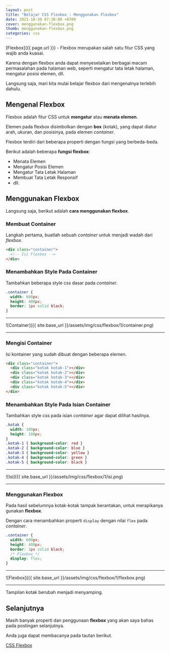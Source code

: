 ```yaml
---
layout: post
title: "Belajar CSS Flexbox : Menggunakan Flexbox"
date: 2021-10-30 07:30:00 +0700
cover: menggunakan-flexbox.png
thumb: menggunakan-flexbox.png
categories: css
---
```


[Flexbox]({{ page.url }}) - Flexbox merupakan salah satu fitur CSS yang wajib anda kuasai.

Karena dengan flexbox anda dapat menyeselaikan berbagai macam permasalahan pada halaman web, seperti mengatur tata letak halaman, mengatur posisi elemen, dll.

Langsung saja, mari kita mulai belajar flexbox dari mengenalnya terlebih dahulu.

## Mengenal Flexbox

Flexbox adalah fitur CSS untuk __mengatur__ atau __menata elemen__.

Elemen pada flexbox disimbolkan dengan __box__ (kotak), yang dapat diatur arah, ukuran, dan posisinya, pada elemen *container*.

Flexbox terdiri dari beberapa properti dengan fungsi yang berbeda-beda.

Berikut adalah beberapa __fungsi flexbox__:

* Menata Elemen
* Mengatur Posisi Elemen
* Mengatur Tata Letak Halaman
* Membuat Tata Letak Responsif
* dll.

## Menggunakan Flexbox

Langsung saja, berikut adalah __cara menggunakan flexbox__.

### Membuat Container

Langkah pertama, buatlah sebuah *container* untuk menjadi wadah dari *flexbox*.

```html
<div class="container">
  <!-- Isi Flexbox -->
</div>
```

### Menambahkan Style Pada Container

Tambahkan beberapa style css dasar pada *container*.

```css
.container {
  width: 600px;
  height: 400px;
  border: 1px solid black;
}
```

***

![Container]({{ site.base_url }}/assets/img/css/flexbox/1/container.png)

***

### Mengisi Container

Isi kontainer yang sudah dibuat dengan beberapa elemen.

```html
<div class="container">
  <div class="kotak kotak-1"></div>
  <div class="kotak kotak-2"></div>
  <div class="kotak kotak-3"></div>
  <div class="kotak kotak-4"></div>
  <div class="kotak kotak-5"></div>
</div>
```

### Menambahkan Style Pada Isian Container

Tambahkan style css pada isian _container_ agar dapat dilihat hasilnya.

```css
.kotak {
  width: 100px;
  height: 100px;
}
.kotak-1 { background-color: red }
.kotak-2 { background-color: blue }
.kotak-3 { background-color: yellow }
.kotak-4 { background-color: green }
.kotak-5 { background-color: black }
```

***

![Isi]({{ site.base_url }}/assets/img/css/flexbox/1/isi.png)

***

### Menggunakan Flexbox

Pada hasil sebelumnya kotak-kotak tampak berantakan, untuk merapikanya gunakan __flexbox__.

Dengan cara menambahkan properti `display` dengan nilai `flex` pada *container*.

```css
.container {
  width: 600px;
  height: 400px;
  border: 1px solid black;
  /* Flexbox */
  display: flex;
}
```

***

![Flexbox]({{ site.base_url }}/assets/img/css/flexbox/1/flexbox.png)

***

Tampilan kotak berubah menjadi menyamping.

## Selanjutnya

Masih banyak properti dan penggunaan __flexbox__ yang akan saya bahas pada postingan selanjutnya.

Anda juga dapat membacanya pada tautan berikut.

<a href="https://www.w3schools.com/css/css3_flexbox.asp" target="_blank">CSS Flexbox</a>